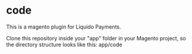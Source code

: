 # code
This is a magento plugin for Liquido Payments. 

Clone this repository inside your "app" folder in your Magento project, so the directory structure looks like this: app/code
